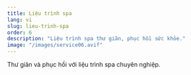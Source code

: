 ```yaml
---
title: Liệu trình spa
lang: vi
slug: lieu-trinh-spa
order: 6
description: "Liệu trình spa thư giãn, phục hồi sức khỏe."
image: "/images/service06.avif"
---
```

Thư giãn và phục hồi với liệu trình spa chuyên nghiệp.
